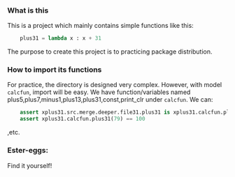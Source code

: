 ### What is this
This is a project which mainly contains simple functions like this:
```python
    plus31 = lambda x : x + 31
```
The purpose to create this project is to practicing package distribution.

### How to import its functions
For practice, the directory is designed very complex.
However, with model `calcfun`, import will be easy.
We have function/variables named plus5,plus7,minus1,plus13,plus31,const,print_clr under `calcfun`.
We can:
```python
    assert xplus31.src.merge.deeper.file31.plus31 is xplus31.calcfun.plus31
    assert xplus31.calcfun.plus31(79) == 100
```
,etc.
### Ester-eggs:
Find it yourself!